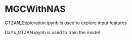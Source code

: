 # MGCWithNAS

GTZAN_Exploration.ipynb is used to explore input features

Darts_GTZAN.ipynb is used to train the model
